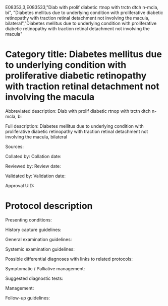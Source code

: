 E08353,3,E083533,"Diab with prolif diabetic rtnop with trctn dtch n-mcla, bi", "Diabetes mellitus due to underlying condition with proliferative diabetic retinopathy with traction retinal detachment not involving the macula, bilateral","Diabetes mellitus due to underlying condition with proliferative diabetic retinopathy with traction retinal detachment not involving the macula"
# Category title: Diabetes mellitus due to underlying condition with proliferative diabetic retinopathy with traction retinal detachment not involving the macula

Abbreviated description: Diab with prolif diabetic rtnop with trctn dtch n-mcla, bi

Full description: Diabetes mellitus due to underlying condition with proliferative diabetic retinopathy with traction retinal detachment not involving the macula, bilateral

Sources:

Collated by:
Collation date:

Reviewed by:
Review date:

Validated by:
Validation date:

Approval UID:

# Protocol description

Presenting conditions:

History capture guidelines:

General examination guidelines:

Systemic examination guidelines:

Possible differential diagnoses with links to related protocols:

Symptomatic / Palliative management:

Suggested diagnostic tests:

Management:

Follow-up guidelines:
